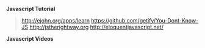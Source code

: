 **Javascript Tutorial**
> http://ejohn.org/apps/learn
> https://github.com/getify/You-Dont-Know-JS
> http://jstherightway.org
> http://eloquentjavascript.net/

**Javascript Videos**
> 
